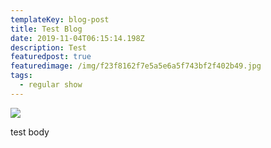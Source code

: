 ```yaml
---
templateKey: blog-post
title: Test Blog
date: 2019-11-04T06:15:14.198Z
description: Test
featuredpost: true
featuredimage: /img/f23f8162f7e5a5e6a5f743bf2f402b49.jpg
tags:
  - regular show
---
```

![](/img/f23f8162f7e5a5e6a5f743bf2f402b49.jpg)

test body
